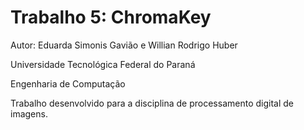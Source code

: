 
# Trabalho 5: ChromaKey

Autor: Eduarda Simonis Gavião e Willian Rodrigo Huber

Universidade Tecnológica Federal do Paraná

Engenharia de Computação

Trabalho desenvolvido para a disciplina de processamento digital de imagens.
